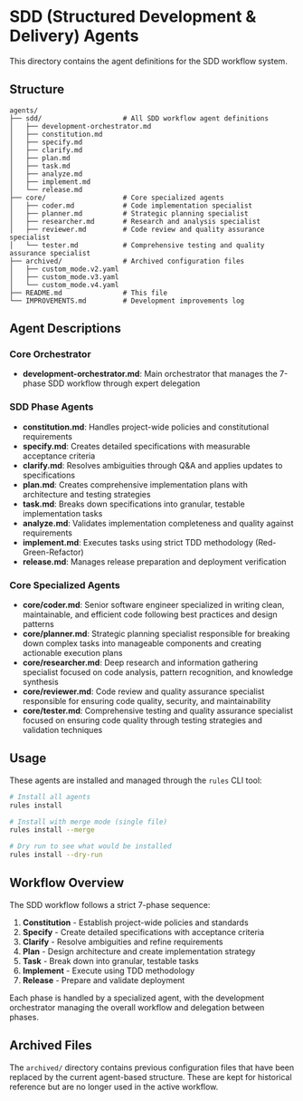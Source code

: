 # SDD (Structured Development & Delivery) Agents

This directory contains the agent definitions for the SDD workflow system.

## Structure

```
agents/
├── sdd/                    # All SDD workflow agent definitions
│   ├── development-orchestrator.md
│   ├── constitution.md
│   ├── specify.md
│   ├── clarify.md
│   ├── plan.md
│   ├── task.md
│   ├── analyze.md
│   ├── implement.md
│   └── release.md
├── core/                   # Core specialized agents
│   ├── coder.md            # Code implementation specialist
│   ├── planner.md          # Strategic planning specialist
│   ├── researcher.md       # Research and analysis specialist
│   ├── reviewer.md         # Code review and quality assurance specialist
│   └── tester.md           # Comprehensive testing and quality assurance specialist
├── archived/               # Archived configuration files
│   ├── custom_mode.v2.yaml
│   ├── custom_mode.v3.yaml
│   └── custom_mode.v4.yaml
├── README.md               # This file
└── IMPROVEMENTS.md         # Development improvements log
```

## Agent Descriptions

### Core Orchestrator
- **development-orchestrator.md**: Main orchestrator that manages the 7-phase SDD workflow through expert delegation

### SDD Phase Agents
- **constitution.md**: Handles project-wide policies and constitutional requirements
- **specify.md**: Creates detailed specifications with measurable acceptance criteria
- **clarify.md**: Resolves ambiguities through Q&A and applies updates to specifications
- **plan.md**: Creates comprehensive implementation plans with architecture and testing strategies
- **task.md**: Breaks down specifications into granular, testable implementation tasks
- **analyze.md**: Validates implementation completeness and quality against requirements
- **implement.md**: Executes tasks using strict TDD methodology (Red-Green-Refactor)
- **release.md**: Manages release preparation and deployment verification

### Core Specialized Agents
- **core/coder.md**: Senior software engineer specialized in writing clean, maintainable, and efficient code following best practices and design patterns
- **core/planner.md**: Strategic planning specialist responsible for breaking down complex tasks into manageable components and creating actionable execution plans
- **core/researcher.md**: Deep research and information gathering specialist focused on code analysis, pattern recognition, and knowledge synthesis
- **core/reviewer.md**: Code review and quality assurance specialist responsible for ensuring code quality, security, and maintainability
- **core/tester.md**: Comprehensive testing and quality assurance specialist focused on ensuring code quality through testing strategies and validation techniques

## Usage

These agents are installed and managed through the `rules` CLI tool:

```bash
# Install all agents
rules install

# Install with merge mode (single file)
rules install --merge

# Dry run to see what would be installed
rules install --dry-run
```

## Workflow Overview

The SDD workflow follows a strict 7-phase sequence:

1. **Constitution** - Establish project-wide policies and standards
2. **Specify** - Create detailed specifications with acceptance criteria
3. **Clarify** - Resolve ambiguities and refine requirements
4. **Plan** - Design architecture and create implementation strategy
5. **Task** - Break down into granular, testable tasks
6. **Implement** - Execute using TDD methodology
7. **Release** - Prepare and validate deployment

Each phase is handled by a specialized agent, with the development orchestrator managing the overall workflow and delegation between phases.

## Archived Files

The `archived/` directory contains previous configuration files that have been replaced by the current agent-based structure. These are kept for historical reference but are no longer used in the active workflow.